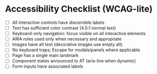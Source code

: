 # Accessibility Checklist (WCAG-lite)

- [ ] All interactive controls have discernible labels
- [ ] Text has sufficient color contrast (4.5:1 normal text)
- [ ] Keyboard-only navigation: focus visible on all interactive elements
- [ ] ARIA roles used only when necessary and appropriate
- [ ] Images have alt text (decorative images use empty alt)
- [ ] No keyboard traps; Escape for modals/panels where applicable
- [ ] Page has a single main landmark
- [ ] Component states announced to AT (aria-live when dynamic)
- [ ] Form inputs have associated labels
